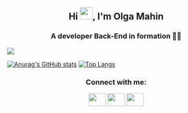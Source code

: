 <h2 align="center">Hi <img src="https://github.com/TheDudeThatCode/TheDudeThatCode/blob/master/Assets/Hi.gif" width="29px">, I'm Olga Mahin</h2>
<h3 align="center">A developer Back-End in formation 🌱💪 </h3

![](https://revistapesquisa.fapesp.br/wp-content/uploads/2019/05/094-098_Carreiras_279-0-1140px-abre.jpg")
  
<p align="center"> 
  
[![Anurag's GitHub stats](https://github-readme-stats.vercel.app/api?username=omahin&show_icons=true&theme=graywhite&hide=issues,contribs)](https://github.com/omahin/github-readme-stats)
[![Top Langs](https://github-readme-stats.vercel.app/api/top-langs/?username=omahin&layout=compact&theme=graywhite)](https://github.com/omahin/github-readme-stats)

</p>
<h3 align="center">Connect with me:</h3>
<p align="center">
<a href="olga.mahin@gmail.com" target="blank"><img align="center" src="https://cdn.jsdelivr.net/npm/simple-icons@3.0.1/icons/gmail.svg" alt="" height="30" width="40"/></a>
<a href="https://www.linkedin.com/in/olga-mahin-20940a126/" target="blank"><img align="center" src="https://cdn.jsdelivr.net/npm/simple-icons@3.0.1/icons/linkedin.svg" alt="" height="30" width="40" /></a>
<a href="https://github.com/omahin" target="blank"><img align="center" src="https://cdn.jsdelivr.net/npm/simple-icons@3.0.1/icons/github.svg" alt="" height="30" width="40" /></a>
</p>


<!--
**omahin/omahin** is a ✨ _special_ ✨ repository because its `README.md` (this file) appears on your GitHub profile.

Here are some ideas to get you started:

- 🔭 I’m currently working on ...
- 🌱 I’m currently learning ...
- 👯 I’m looking to collaborate on ...
- 🤔 I’m looking for help with ...
- 💬 Ask me about ...
- 📫 How to reach me: ...
- 😄 Pronouns: ...
- ⚡ Fun fact: ...
-->
